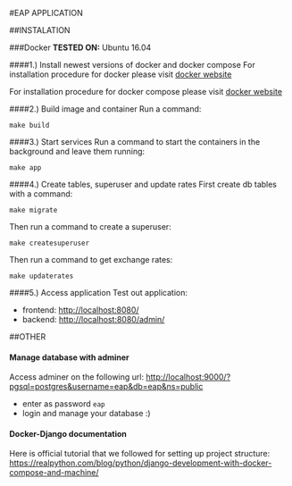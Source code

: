 #EAP APPLICATION

##INSTALATION

###Docker
**TESTED ON:** Ubuntu 16.04

####1.) Install newest versions of docker and docker compose
For installation procedure for docker please visit
[docker website](https://docs.docker.com/engine/installation/)

For installation procedure for docker compose please visit
[docker website](https://docs.docker.com/compose/install/)

####2.) Build image and container
Run a command:

`make build`

####3.) Start services
Run a command to start the containers in the background and leave them running:

`make app`

####4.) Create tables, superuser and update rates
First create db tables with a command:

`make migrate`

Then run a command to create a superuser:

`make createsuperuser`

Then run a command to get exchange rates:

`make updaterates`

####5.) Access application
Test out application:

- frontend: [http://localhost:8080/](http://localhost:8080/)
- backend: [http://localhost:8080/admin/](http://localhost:8080/admin/)


##OTHER

#### Manage database with adminer
Access adminer on the following url:
[http://localhost:9000/?pgsql=postgres&username=eap&db=eap&ns=public](http://localhost:9000/?pgsql=postgres&username=eap&db=eap&ns=public)

- enter as password `eap`
- login and manage your database :)

#### Docker-Django documentation
Here is official tutorial that we followed for setting up project structure:
https://realpython.com/blog/python/django-development-with-docker-compose-and-machine/
